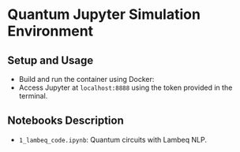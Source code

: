 # Quantum Jupyter Simulation Environment

## Setup and Usage
- Build and run the container using Docker:
- Access Jupyter at `localhost:8888` using the token provided in the terminal.

## Notebooks Description
- `1_lambeq_code.ipynb`: Quantum circuits with Lambeq NLP.
